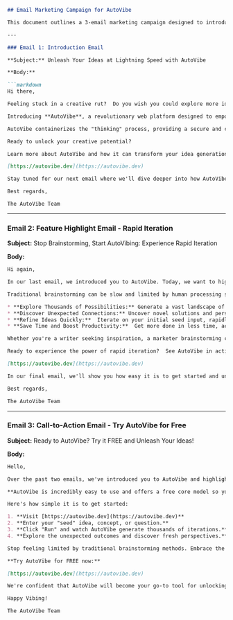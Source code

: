 ```markdown
## Email Marketing Campaign for AutoVibe

This document outlines a 3-email marketing campaign designed to introduce users to AutoVibe, highlight its key features, and drive them to try the platform.

---

### Email 1: Introduction Email

**Subject:** Unleash Your Ideas at Lightning Speed with AutoVibe

**Body:**

```markdown
Hi there,

Feeling stuck in a creative rut?  Do you wish you could explore more ideas, faster?

Introducing **AutoVibe**, a revolutionary web platform designed to empower you with rapid iterative thinking.  Imagine being able to generate thousands of ideas based on a single seed input, exploring unexpected outcomes and novel solutions in minutes, not days.

AutoVibe containerizes the "thinking" process, providing a secure and consistent environment for brainstorming, creative writing, data pattern analysis, and so much more.

Ready to unlock your creative potential?

Learn more about AutoVibe and how it can transform your idea generation process:

[https://autovibe.dev](https://autovibe.dev)

Stay tuned for our next email where we'll dive deeper into how AutoVibe's rapid iteration engine works.

Best regards,

The AutoVibe Team
```

---

### Email 2: Feature Highlight Email - Rapid Iteration

**Subject:** Stop Brainstorming, Start AutoVibing: Experience Rapid Iteration

**Body:**

```markdown
Hi again,

In our last email, we introduced you to AutoVibe. Today, we want to highlight one of its core strengths: **Rapid Iteration**.

Traditional brainstorming can be slow and limited by human processing speed.  AutoVibe changes the game.  By leveraging "gemini 2.5 thinking" and a powerful iterative engine, AutoVibe can:

* **Explore Thousands of Possibilities:** Generate a vast landscape of ideas far beyond what's possible manually.
* **Discover Unexpected Connections:** Uncover novel solutions and perspectives you might never have considered.
* **Refine Ideas Quickly:**  Iterate on your initial seed input, rapidly evolving and improving your concepts.
* **Save Time and Boost Productivity:**  Get more done in less time, accelerating your creative and problem-solving processes.

Whether you're a writer seeking inspiration, a marketer brainstorming campaigns, or a developer exploring new algorithms, AutoVibe's rapid iteration capabilities will revolutionize your workflow.

Ready to experience the power of rapid iteration?  See AutoVibe in action:

[https://autovibe.dev](https://autovibe.dev)

In our final email, we'll show you how easy it is to get started and unleash the power of AutoVibe for yourself.

Best regards,

The AutoVibe Team
```

---

### Email 3: Call-to-Action Email - Try AutoVibe for Free

**Subject:** Ready to AutoVibe? Try it FREE and Unleash Your Ideas!

**Body:**

```markdown
Hello,

Over the past two emails, we've introduced you to AutoVibe and highlighted its powerful rapid iteration capabilities.  Now it's time for you to experience it firsthand!

**AutoVibe is incredibly easy to use and offers a free core model so you can start exploring right away.**

Here's how simple it is to get started:

1. **Visit [https://autovibe.dev](https://autovibe.dev)**
2. **Enter your "seed" idea, concept, or question.**
3. **Click "Run" and watch AutoVibe generate thousands of iterations.**
4. **Explore the unexpected outcomes and discover fresh perspectives.**

Stop feeling limited by traditional brainstorming methods. Embrace the future of idea generation with AutoVibe.

**Try AutoVibe for FREE now:**

[https://autovibe.dev](https://autovibe.dev)

We're confident that AutoVibe will become your go-to tool for unlocking your creative potential.

Happy Vibing!

The AutoVibe Team
```